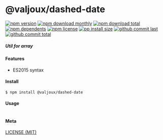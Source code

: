 # @valjoux/dashed-date

[![npm version][badge-npm-version]][url-npm]
[![npm download monthly][badge-npm-download-monthly]][url-npm]
[![npm download total][badge-npm-download-total]][url-npm]
[![npm dependents][badge-npm-dependents]][url-github]
[![npm license][badge-npm-license]][url-npm]
[![pp install size][badge-pp-install-size]][url-pp]
[![github commit last][badge-github-last-commit]][url-github]
[![github commit total][badge-github-commit-count]][url-github]

[//]: <> (Shields)
[badge-npm-version]: https://flat.badgen.net/npm/v/@valjoux/dashed-date
[badge-npm-download-monthly]: https://flat.badgen.net/npm/dm/@valjoux/dashed-date
[badge-npm-download-total]:https://flat.badgen.net/npm/dt/@valjoux/dashed-date
[badge-npm-dependents]: https://flat.badgen.net/npm/dependents/@valjoux/dashed-date
[badge-npm-license]: https://flat.badgen.net/npm/license/@valjoux/dashed-date
[badge-pp-install-size]: https://flat.badgen.net/packagephobia/install/@valjoux/dashed-date
[badge-github-last-commit]: https://flat.badgen.net/github/last-commit/hoyeungw/valjoux
[badge-github-commit-count]: https://flat.badgen.net/github/commits/hoyeungw/valjoux

[//]: <> (Link)
[url-npm]: https://npmjs.org/package/@valjoux/dashed-date
[url-pp]: https://packagephobia.now.sh/result?p=@valjoux/dashed-date
[url-github]: https://github.com/hoyeungw/valjoux
##### Util for array

#### Features

- ES2015 syntax

#### Install
```console
$ npm install @valjoux/dashed-date
```

#### Usage
```js
```

#### Meta
[LICENSE (MIT)](/LICENSE)
